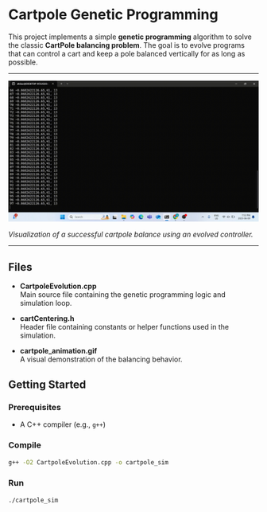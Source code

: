 # Cartpole Genetic Programming

This project implements a simple **genetic programming** algorithm to solve the classic **CartPole balancing problem**. The goal is to evolve programs that can control a cart and keep a pole balanced vertically for as long as possible.

---

![Cartpole Animation](cartpole_animation.gif)

*Visualization of a successful cartpole balance using an evolved controller.*

---

## Files

- **CartpoleEvolution.cpp**  
  Main source file containing the genetic programming logic and simulation loop.

- **cartCentering.h**  
  Header file containing constants or helper functions used in the simulation.

- **cartpole_animation.gif**  
  A visual demonstration of the balancing behavior.

## Getting Started

### Prerequisites

- A C++ compiler (e.g., `g++`)

### Compile

```bash
g++ -O2 CartpoleEvolution.cpp -o cartpole_sim
```

### Run
```bash
./cartpole_sim
```
